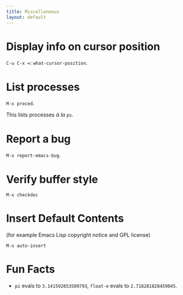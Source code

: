```yaml
---
title: Miscellaneous
layout: default
---
```


# Display info on cursor position

`C-u C-x =`: `what-cursor-position`.

# List processes

`M-x proced`.

This lists processes _à la_ `ps`.

# Report a bug

`M-x report-emacs-bug`.

# Verify buffer style

`M-x checkdoc`

# Insert Default Contents

(for example Emacs Lisp copyright notice and GPL license)

`M-x auto-insert`

# Fun Facts

- `pi` evals to `3.141592653589793`, `float-e` evals to
  `2.718281828459045`.
